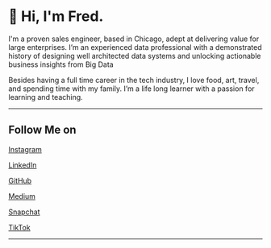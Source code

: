 # **👋 Hi, I'm Fred.**

I'm a proven sales engineer, based in Chicago, adept at delivering value for large enterprises. I’m an experienced data professional with a demonstrated history of designing well architected data systems and unlocking actionable business insights from Big Data

Besides having a full time career in the tech industry, I love food, art, travel, and spending time with my family. I’m a life long learner with a passion for learning and teaching.

---

## **Follow Me on**

[Instagram](https://instagram.com/fredabood)

[LinkedIn](https://linkedin.com/in/fredabood)

[GitHub](https://github.com/fredabood)

[Medium](https://medium.com/@fredabood)

[Snapchat](https://www.snapchat.com/add/fredabood)

[TikTok](Https://tiktok.com/@fredabood)

---
